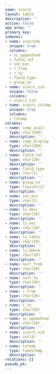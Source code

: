 ```yaml
---
name: scacri
layout: table
description: ''
active: false
app_area: ''
primary_key: 
indexes:
- name: scacri01
  unique: true
  columns:
  - sc_appmethod
  - field_ref
  - inc_exc
  - r_from
  - r_to
  - field_type
  - group_no
- name: scacri_sid
  unique: false
  columns:
  - scacri_sid
- name: scacri_tstamp
  unique: true
  columns:
  - tstamp
columns:
- name: comp_avail
  type: char(200)
  description: ''
- name: comp_display
  type: char(200)
  description: ''
- name: field_ref
  type: char(20)
  description: ''
- name: field_type
  type: char(1)
  description: ''
- name: group_no
  type: tinyint(1)
  description: ''
- name: inc_exc
  type: char(1)
  description: ''
- name: lu_desc
  type: char(30)
  description: ''
- name: lu_key
  type: char(30)
  description: ''
- name: lu_table
  type: char(10)
  description: ''
- name: lu_where
  type: char(30)
  description: ''
- name: narr_from
  type: char(30)
  description: ''
- name: narr_to
  type: char(30)
  description: ''
- name: r_from
  type: char(20)
  description: ''
- name: r_to
  type: char(20)
  description: ''
- name: sc_appmethod
  type: char(10)
  description: ''
- name: scacri_sid
  type: int(4)
  description: ''
- name: tstamp
  type: timestamp
  description: ''
relations: []
pseudo_pk: 
---
```


